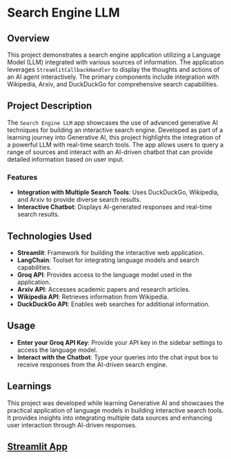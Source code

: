# Search Engine LLM

## Overview

This project demonstrates a search engine application utilizing a Language Model (LLM) integrated with various sources of information. The application leverages `StreamlitCallbackHandler` to display the thoughts and actions of an AI agent interactively. The primary components include integration with Wikipedia, Arxiv, and DuckDuckGo for comprehensive search capabilities.

## Project Description

The `Search Engine LLM` app showcases the use of advanced generative AI techniques for building an interactive search engine. Developed as part of a learning journey into Generative AI, this project highlights the integration of a powerful LLM with real-time search tools. The app allows users to query a range of sources and interact with an AI-driven chatbot that can provide detailed information based on user input.

### Features

- **Integration with Multiple Search Tools**: Uses DuckDuckGo, Wikipedia, and Arxiv to provide diverse search results.
- **Interactive Chatbot**: Displays AI-generated responses and real-time search results.

## Technologies Used

- **Streamlit**: Framework for building the interactive web application.
- **LangChain**: Toolset for integrating language models and search capabilities.
- **Groq API**: Provides access to the language model used in the application.
- **Arxiv API**: Accesses academic papers and research articles.
- **Wikipedia API**: Retrieves information from Wikipedia.
- **DuckDuckGo API**: Enables web searches for additional information.

## Usage

- **Enter your Groq API Key**: Provide your API key in the sidebar settings to access the language model.
- **Interact with the Chatbot**: Type your queries into the chat input box to receive responses from the AI-driven search engine.

## Learnings

This project was developed while learning Generative AI and showcases the practical application of language models in building interactive search tools. It provides insights into integrating multiple data sources and enhancing user interaction through AI-driven responses.

## [Streamlit App](https://search-engine-llm-pritam.streamlit.app/)
